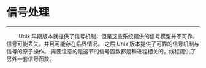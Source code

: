 # 信号处理
***

&emsp;&emsp;
Unix 早期版本就提供了信号机制，但是这些系统提供的信号模型并不可靠，信号可能丢失，并且可能存在临界情况。
之后 Unix 版本提供了可靠的信号机制与信号的原子操作。
需要注意的是这节的信号函数都是和进程相关的，线程提供了另外一套信号函数。